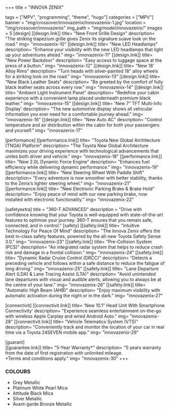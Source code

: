 +++
title = "INNOVA ZENIX"

tags = ["MPV", "programming", "theme", "hugo"]
categories = ["MPV"]
banner = "img/crossover/innovazenix/innovazenix-1.jpg"
location = "img/crossover/innovazenix"
img_path = "img/model/innovazenix/"
images = 5
[design]
   [[design.link]]
     title= "New Front Grille Design"
     description= "The striking trapezium grille gives Zenix its signature suave look on the road."
     img= "innovazenix-10"
   [[design.link]]
     title= "New LED Headlamps"
     description= "Enhance your visibility with the new LED headlamps that light up your adventures ahead."
     img= "innovazenix-11"
   [[design.link]]
     title= "New Power Backdoor"
     description= "Easy access to luggage space at the press of a button."
     img= "innovazenix-12"
   [[design.link]]
     title= "New 18' Alloy Rims"
     description= "Turn heads with silver-painted 18” alloy wheels for a striking look on the road."
     img= "innovazenix-13"
   [[design.link]]
     title= "New Black Leather Seats"
     description= "Be greeted by the comfort of fully black leather seats across every row."
     img= "innovazenix-14"
   [[design.link]]
     title= "Ambient Light Instrument Panel"
     description= "Redefine your cabin experience with a convenient lamp placed underneath premium black leather."
     img= "innovazenix-15"
   [[design.link]]
     title= 'New 7” TFT Multi-Info Display'
     description= "The new automotive display shows all vehicular information you ever need for a comfortable journey ahead."
     img= "innovazenix-16"
   [[design.link]]
     title= "New Auto AC"
     description= "Control temperature and air distribution within the cabin for both your passengers and yourself."
     img= "innovazenix-17"
  
 
[performance]
   [[performance.link]]
     title= "Toyota New Global Architecture (TNGA) Platform"
     description= "The Toyota New Global Architecture maximizes your driving experience with technological advancements that unites both driver and vehicle."
     img= "innovazenix-18"
   [[performance.link]]
     title= "New 2.0L Dynamic Force Engine"
     description= "Enhances fuel efficiency while delivering dynamic performance."
     img= "innovazenix-19"
   [[performance.link]]
     title= "New Steering Wheel With Paddle Shift"
     description= "Every adventure is now smoother with better stability, thanks to the Zenix’s lighter steering wheel."
     img= "innovazenix-21"
   [[performance.link]]
     title= "New Electronic Parking Brake & Brake Hold"
     description= "Enjoy peace of mind with our new parking brake, now installed with electronic functionality."
     img= "innovazenix-22"
  

[safetyextra]
  title = "360-T ADVANCED"
  description = "Drive with confidence knowing that your Toyota is well-equipped with state-of-the-art features to optimise your journey. 360-T ensures that you remain safe, connected, and in control."
[safety]
   [[safety.link]]
     title= "Intuitive Technology For Peace Of Mind"
     description= "The Innova Zenix offers the best in-class safety features, powered by the all-new Toyota Safety Sense 3.0."
     img= "innovazenix-23"
   [[safety.link]]
     title= "Pre-Collision System (PCS)"
     description= "An integrated radar system that helps to reduce crash risk and damage in a frontal collision."
     img= "innovazenix-24"
   [[safety.link]]
     title= "Dynamic Radar Cruise Control (DRCC)"
     description= "Detects a preceding vehicle and follows within a safe distance to reduce the fatigue of long driving."
     img= "innovazenix-25"
   [[safety.link]]
     title= "Lane Departure Alert (LDA) & Lane Tracing Assist (LTA)"
     description= "Avoid unintended lane departures with visual and audible alerts, allowing you to always be at the centre of your lane."
     img= "innovazenix-26"
   [[safety.link]]
     title= "Automatic High Beam (AHB)"
     description= "Enjoy maximum visibility with automatic activation during the night or in the dark."
     img= "innovazenix-27"
     

[connectivit]
   [[connectivit.link]]
     title= 'New 10.1” Head Unit With Smartphone Connectivity'
     description= "Experience seamless entertainment on-the-go with wireless Apple Carplay and wired Android Auto."
     img= "innovazenix-28"
   [[connectivit.link]]
     title= "Vehicle Telematics System (VTS)"
     description= "Conveniently track and monitor the location of your car in real time via a Toyota 24SEVEN mobile app."
     img= "innovazenix-29"


[guarant]  
   [[guarantee.link]]
     title= "5-Year Warranty*"
     description= "5 years warranty from the date of first registration with unlimited mileage.<br>*Terms and conditions apply."
     img= "innovazenix-30"
+++
### COLOURS
- Grey Metallic
- Platinum White Pearl Mica
- Attitude Black Mica
- Silver Metallic
- Avant-garde Bronze Metallic
